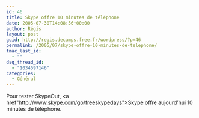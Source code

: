 ```yaml
---
id: 46
title: Skype offre 10 minutes de téléphone
date: 2005-07-30T14:08:56+00:00
author: Régis
layout: post
guid: http://regis.decamps.free.fr/wordpress/?p=46
permalink: /2005/07/skype-offre-10-minutes-de-telephone/
tmac_last_id:
  - ""
dsq_thread_id:
  - "1034597146"
categories:
  - Général
---
```

Pour tester SkypeOut, <a href"http://www.skype.com/go/freeskypedays">Skype offre aujourd&rsquo;hui 10 minutes de téléphone</a>.